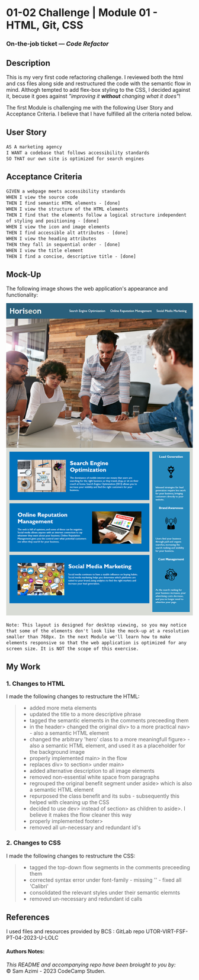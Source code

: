 # 01-02 Challenge | Module 01 - HTML, Git, CSS
### On-the-job ticket &mdash; *Code Refactor*

## Description

This is my very first code refactoring challenge. I reviewed both the html and css files along side and restructured the code with the semantic flow in mind. Althogh tempted to add flex-box styling to the CSS, I decided against it, becuse it goes against _"improving it **without** changing what it does"_!

The first Module is challenging me with the following User Story and Acceptance Criteria. I believe that I have fulfilled all the criteria noted below.  

## User Story

```
AS A marketing agency
I WANT a codebase that follows accessibility standards
SO THAT our own site is optimized for search engines
```

## Acceptance Criteria

```
GIVEN a webpage meets accessibility standards
WHEN I view the source code
THEN I find semantic HTML elements - [done]
WHEN I view the structure of the HTML elements
THEN I find that the elements follow a logical structure independent of styling and positioning - [done]
WHEN I view the icon and image elements
THEN I find accessible alt attributes - [done]
WHEN I view the heading attributes
THEN they fall in sequential order - [done]
WHEN I view the title element
THEN I find a concise, descriptive title - [done]
```

## Mock-Up

The following image shows the web application's appearance and functionality:

![The Horiseon webpage includes a navigation bar, a header image, and cards with text and images at the bottom of the page.](./assets/images/01-html-css-git-homework-demo.png)
```
Note: This layout is designed for desktop viewing, so you may notice that some of the elements don't look like the mock-up at a resolution smaller than 768px. In the next Module we'll learn how to make elements responsive so that the web application is optimized for any screen size. It is NOT the scope of this exercise.
```

## My Work
### 1. Changes to HTML
I made the following changes to restructure the HTML:
> - added more meta elements
> - updated the title to a more descriptive phrase
> - tagged the semantic elements in the comments preceeding them
> - in the header> changed the original div> to a more practical nav> - also a semantic HTML element
> - changed the arbitrary 'hero' class to a more meaningfull figure> - also a semantic HTML element, and used it as a placeholder for the background image
> - properly implemented main> in the flow
> - replaces div> to section> under main>
> - added alternative description to all image elements
> - removed non-essential white space from paragraphs
> - regrouped the original benefit segment under aside> which is also a semantic HTML element
> - repurposed the class benefit and its subs - subsequently this helped with cleaning up the CSS 
> - decided to use dev> instead of section> as children to aside>. I believe it makes the flow cleaner this way 
> - properly implemented footer>
> - removed all un-necessary and redundant id's

### 2. Changes to CSS
I made the following changes to restructure the CSS:
> - tagged the top-down flow segments in the comments preceeding them
> - corrected syntax error under font-family - missing '' - fixed all 'Calibri'
> - consolidated the relevant styles under their semantic elemnts
> - removed un-necessary and redundant id calls


## References
I used files and resources provided by BCS : GitLab repo UTOR-VIRT-FSF-PT-04-2023-U-LOLC

#### Authors Notes:
_This README and accompanying repo have been broiught to you by:_ <br>
© Sam Azimi - 2023 CodeCamp Studen.
